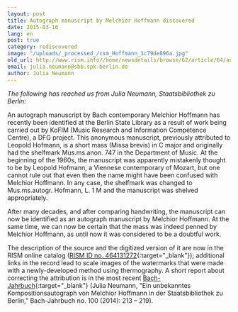 ```yaml
---
layout: post
title: Autograph manuscript by Melchior Hoffmann discovered
date: 2015-03-16
lang: en
post: true
category: rediscovered
image: "/uploads/_processed_/csm_Hoffmann_1c79de896a.jpg"
old_url: http://www.rism.info//home/newsdetails/browse/62/article/64/autograph-manuscript-by-melchior-hoffmann-discovered.html
email: julia.neumann@sbb.spk-berlin.de
author: Julia Neumann
---
```



_The following has reached us from Julia Neumann, Staatsbibliothek zu Berlin:_

An autograph manuscript by Bach contemporary Melchior Hoffmann has recently been identified at the Berlin State Library as a result of work being carried out by KoFIM (Music Research and Information Competence Centre), a DFG project. This anonymous manuscript, previously attributed to Leopold Hofmann, is a short mass (Missa brevis) in C major and originally had the shelfmark Mus.ms.anon. 747 in the Department of Music. At the beginning of the 1960s, the manuscript was apparently mistakenly thought to be by Leopold Hofmann, a Viennese contemporary of Mozart, but one cannot rule out that even then the name might have been confused with Melchior Hoffmann. In any case, the shelfmark was changed to Mus.ms.autogr. Hofmann, L. 1 M and the manuscript was shelved appropriately.

After many decades, and after comparing handwriting, the manuscript can now be identified as an autograph manuscript by Melchior Hoffmann. At the same time, we can now be certain that the mass was indeed penned by Melchior Hoffmann, as until now it was considered to be a doubtful work.

The description of the source and the digitized version of it are now in the RISM online catalog ([RISM ID no. 464131272](https://opac.rism.info/search?id=464131272&db=251&View=rism){:target="_blank"}); additional links in the record lead to scale images of the watermarks that were made with a newly-developed method using thermography. A short report about correcting the attribution is in the most recent [Bach-Jahrbuch](http://www.neue-bachgesellschaft.de/bach-jahrbuch-2014/){:target="_blank"} (Julia Neumann, "Ein unbekanntes Kompositionsautograph von Melchior Hoffmann in der Staatsbibliothek zu Berlin," Bach-Jahrbuch no. 100 (2014): 213 – 219).



<script type="text/javascript">var switchTo5x=true;</script><script type="text/javascript" src="http://w.sharethis.com/button/buttons.js"></script><script type="text/javascript">stLight.options({publisher: "9b601438-1ce1-49d8-bfd7-9cff5df54c17", doNotHash: false, doNotCopy: false, hashAddressBar: false});</script>
